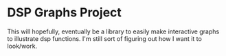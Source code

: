 # DSP Graphs Project

This will hopefully, eventually be a library to easily make interactive graphs to illustrate dsp functions. I'm still sort of figuring out how I want it to look/work.